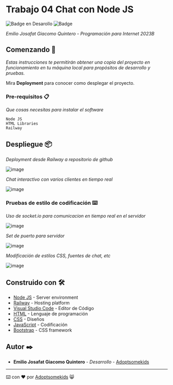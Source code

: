 # Trabajo 04  Chat con Node JS

   ![Badge en Desarollo](https://img.shields.io/badge/STATUS-Desarrollo%20Completo-blue)
   ![Badge](https://img.shields.io/pypi/status/aiogram.svg?style=flat-square)

_Emilio Josafat Giacomo Quintero - Programación para Internet 2023B_

## Comenzando 🚀

_Estas instrucciones te permitirán obtener una copia del proyecto en funcionamiento en tu máquina local para propósitos de desarrollo y pruebas._

Mira **Deployment** para conocer como desplegar el proyecto.


### Pre-requisitos 📋

_Que cosas necesitas para instalar el software_

```
Node JS
HTML Libraries
Railway
```

## Despliegue 📦

_Deployment desde Railway a repositorio de github_

![image](https://github.com/Adoptsomekids/Chat-con-Node-JS/assets/83385717/a3bba884-343e-4bfc-bd6c-6ea4c07210a4)

_Chat interactivo con varios clientes en tiempo real_

![image](https://github.com/Adoptsomekids/Chat-con-Node-JS/assets/83385717/75ea2f1d-5293-44f7-a823-b7218042f35a)

### Pruebas de estilo de codificación ⌨️

_Uso de socket.io para comunicacion en tiempo real en el servidor_

![image](https://github.com/Adoptsomekids/Chat-con-Node-JS/assets/83385717/e5ff493a-1c3d-40e0-881c-45cb14095871)

_Set de puerto para servidor_

![image](https://github.com/Adoptsomekids/Chat-con-Node-JS/assets/83385717/9f7f1e90-1134-4415-a51e-41de222e0446)

_Modificación de estilos CSS, fuentes de chat, etc_

![image](https://github.com/Adoptsomekids/Chat-con-Node-JS/assets/83385717/5189bd64-91c7-44ea-a67c-27d6fc908a0f)

## Construido con 🛠️

* [Node JS](https://nodejs.org/en) -  Server environment
* [Railway](https://railway.app/) -  Hosting platform
* [Visual Studio Code](https://code.visualstudio.com/) - Editor de Código
* [HTML](https://html.com/document/) - Lenguaje de programación
* [CSS](https://developer.mozilla.org/en-US/docs/Web/CSS/Reference) - Diseños
* [JavaScript](https://developer.mozilla.org/en-US/docs/Web/JavaScript) - Codificación
* [Bootstrap](https://getbootstrap.com/) - CSS framework

## Autor ✒️

* **Emilio Josafat Giacomo Quintero** - *Desarrollo* - [Adoptsomekids](https://github.com/Adoptsomekids)

---
⌨️ con ❤️ por [Adoptsomekids](https://github.com/Adoptsomekids) 😸
